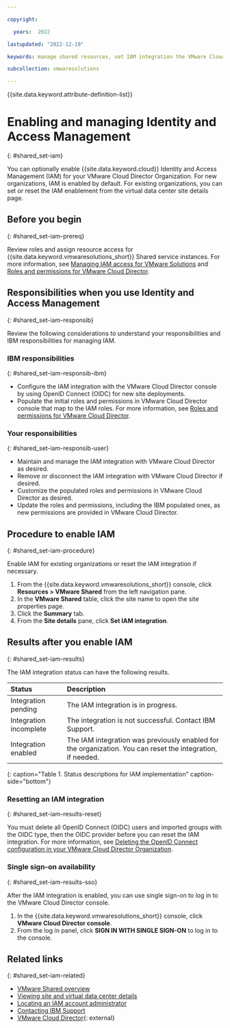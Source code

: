```yaml
---

copyright:

  years:  2022

lastupdated: "2022-12-19"

keywords: manage shared resources, set IAM integration the VMware Cloud Director Management console, shared iam roles, iam roles

subcollection: vmwaresolutions

---
```


{{site.data.keyword.attribute-definition-list}}

# Enabling and managing Identity and Access Management
{: #shared_set-iam}

You can optionally enable {{site.data.keyword.cloud}} Identity and Access Management (IAM) for your VMware Cloud Director Organization. For new organizations, IAM is enabled by default. For existing organizations, you can set or reset the IAM enablement from the virtual data center site details page.

## Before you begin
{: #shared_set-iam-prereq}

Review roles and assign resource access for {{site.data.keyword.vmwaresolutions_short}} Shared service instances. For more information, see [Managing IAM access for VMware Solutions](/docs/vmwaresolutions?topic=vmwaresolutions-iam) and [Roles and permissions for VMware Cloud Director](/docs/vmwaresolutions?topic=vmwaresolutions-iam_vcd&interface=ui).

## Responsibilities when you use Identity and Access Management
{: #shared_set-iam-responsib}

Review the following considerations to understand your responsibilities and IBM responsibilities for managing IAM.

### IBM responsibilities
{: #shared_set-iam-responsib-ibm}

* Configure the IAM integration with the VMware Cloud Director console by using OpenID Connect (OIDC) for new site deployments.
* Populate the initial roles and permissions in VMware Cloud Director console that map to the IAM roles. For more information, see [Roles and permissions for VMware Cloud Director](/docs/vmwaresolutions?topic=vmwaresolutions-iam_vcd&interface=ui).

### Your responsibilities
{: #shared_set-iam-responsib-user}

* Maintain and manage the IAM integration with VMware Cloud Director as desired.
* Remove or disconnect the IAM integration with VMware Cloud Director if desired.
* Customize the populated roles and permissions in VMware Cloud Director as desired.
* Update the roles and permissions, including the IBM populated ones, as new permissions are provided in VMware Cloud Director.

## Procedure to enable IAM
{: #shared_set-iam-procedure}

Enable IAM for existing organizations or reset the IAM integration if necessary.

1. From the {{site.data.keyword.vmwaresolutions_short}} console, click **Resources > VMware Shared** from the left navigation pane.
2. In the **VMware Shared** table, click the site name to open the site properties page.
3. Click the **Summary** tab.
4. From the **Site details** pane, click **Set IAM integration**.

## Results after you enable IAM
{: #shared_set-iam-results}

The IAM integration status can have the following results.

| Status        | Description       |
|:------------- |:------------- |
| Integration pending | The IAM integration is in progress. |
| Integration incomplete | The integration is not successful. Contact IBM Support. |
| Integration enabled | The IAM integration was previously enabled for the organization. You can reset the integration, if needed. |
{: caption="Table 1. Status descriptions for IAM implementation" caption-side="bottom"}

### Resetting an IAM integration
{: #shared_set-iam-results-reset}

You must delete all OpenID Connect (OIDC) users and imported groups with the OIDC type, then the OIDC provider before you can reset the IAM integration. For more information, see [Deleting the OpenID Connect configuration in your VMware Cloud Director Organization](/docs/vmwaresolutions?topic=vmwaresolutions-shared_vcd-ops-guide#shared_vcd-ops-guide-delete-oidc).

### Single sign-on availability
{: #shared_set-iam-results-sso}

After the IAM integration is enabled, you can use single sign-on to log in to the VMware Cloud Director console.
1. In the {{site.data.keyword.vmwaresolutions_short}} console, click **VMware Cloud Director console**.
2. From the log in panel, click **SIGN IN WITH SINGLE SIGN-ON** to log in to the console.

## Related links
{: #shared_set-iam-related}

* [VMware Shared overview](/docs/vmwaresolutions?topic=vmwaresolutions-shared_overview)
* [Viewing site and virtual data center details](/docs/vmwaresolutions?topic=vmwaresolutions-shared_viewing-vdc-details)
* [Locating an IAM account administrator](/docs/vmwaresolutions?topic=vmwaresolutions-iam_verify_permissions)
* [Contacting IBM Support](/docs/vmwaresolutions?topic=vmwaresolutions-trbl_support)
* [VMware Cloud Director](https://www.vmware.com/ca/products/cloud-director.html){: external}
